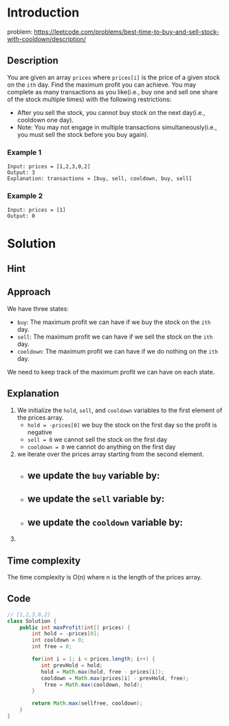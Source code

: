 # Introduction
problem: https://leetcode.com/problems/best-time-to-buy-and-sell-stock-with-cooldown/description/

## Description
You are given an array `prices` where `prices[i]` is the price of a given stock on the `ith` day.
Find the maximum profit you can achieve. You may complete as many transactions as you like(i.e., buy one and sell one share of the stock multiple times) with the following restrictions:

- After you sell the stock, you cannot buy stock on the next day(i.e., cooldown one day).
- Note: You may not engage in multiple transactions simultaneously(i.e., you must sell the stock before you buy again).

### Example 1

```plaintext
Input: prices = [1,2,3,0,2]
Output: 3
Explanation: transactions = [buy, sell, cooldown, buy, sell]
```

### Example 2
```plaintext
Input: prices = [1]
Output: 0
```

# Solution

## Hint


## Approach
We have three states:
- `buy`: The maximum profit we can have if we buy the stock on the `ith` day.
- `sell`: The maximum profit we can have if we sell the stock on the `ith` day.
- `cooldown`: The maximum profit we can have if we do nothing on the `ith` day.

We need to keep track of the maximum profit we can have on each state.

## Explanation
1. We initialize the `hold`, `sell`, and `cooldown` variables to the first element of the prices array.
    - `hold = -prices[0]` we buy the stock on the first day so the profit is negative
    - `sell = 0` we cannot sell the stock on the first day
    - `cooldown = 0` we cannot do anything on the first day
2. we iterate over the prices array starting from the second element.
    - we update the `buy` variable by:
        - 
    -  we update the `sell` variable by:
        -
    -  we update the `cooldown` variable by:
        -
3. 

## Time complexity
The time complexity is O(n) where n is the length of the prices array.

## Code
```java
// [1,2,3,0,2]
class Solution {
    public int maxProfit(int[] prices) {
        int hold = -prices[0];
        int cooldown = 0;
        int free = 0;

        for(int i = 1; i < prices.length; i++) {
           int prevHold = hold;
           hold = Math.max(hold, free - prices[i]);
           cooldown = Math.max(prices[i] - prevHold, free);
            free = Math.max(cooldown, hold);
        }

        return Math.max(sellfree, cooldown);
    }
}
```